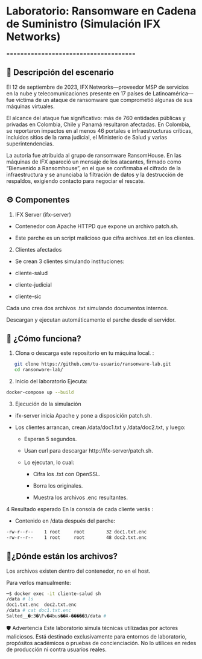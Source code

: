 # Laboratorio: Ransomware en Cadena de Suministro (Simulación IFX Networks)
=====================================

## 🧠 Descripción del escenario

El 12 de septiembre de 2023, IFX Networks—proveedor MSP de servicios en la nube y telecomunicaciones presente en 17 países de Latinoamérica—fue víctima de un ataque de ransomware que comprometió algunas de sus máquinas virtuales.

El alcance del ataque fue significativo: más de 760 entidades públicas y privadas en Colombia, Chile y Panamá resultaron afectadas. En Colombia, se reportaron impactos en al menos 46 portales e infraestructuras críticas, incluidos sitios de la rama judicial, el Ministerio de Salud y varias superintendencias.

La autoría fue atribuida al grupo de ransomware RansomHouse. En las máquinas de IFX apareció un mensaje de los atacantes, firmado como “Bienvenido a Ransomhouse”, en el que se confirmaba el cifrado de la infraestructura y se anunciaba la filtración de datos y la destrucción de respaldos, exigiendo contacto para negociar el rescate.


## ⚙️ Componentes


1. IFX Server (ifx-server)

  + Contenedor con Apache HTTPD que expone un archivo patch.sh.

  + Este parche es un script malicioso que cifra archivos .txt en los clientes.

2. Clientes afectados

+  Se crean 3 clientes simulando instituciones:

  + cliente-salud

  + cliente-judicial

  + cliente-sic

Cada uno crea dos archivos .txt simulando documentos internos.

Descargan y ejecutan automáticamente el parche desde el servidor.

## 🎯 ¿Cómo funciona?


1. Clona o descarga este repositorio en tu máquina local. :

```bash
   git clone https://github.com/tu-usuario/ransonware-lab.git
   cd ransonware-lab/
```

2. Inicio del laboratorio Ejecuta:

```bash
docker-compose up --build
```

3. Ejecución de la simulación

+ ifx-server inicia Apache y pone a disposición patch.sh.

+ Los clientes arrancan, crean /data/doc1.txt y /data/doc2.txt, y luego:

    - Esperan 5 segundos.

    - Usan curl para descargar http://ifx-server/patch.sh.

    - Lo ejecutan, lo cual:

        - Cifra los .txt con OpenSSL.

        - Borra los originales.

        - Muestra los archivos .enc resultantes.


4 Resultado esperado En la consola de cada cliente verás :

+ Contenido en /data después del parche:

```bash
-rw-r--r--    1 root     root        32 doc1.txt.enc
-rw-r--r--    1 root     root        48 doc2.txt.enc
```

## 🧪¿Dónde están los archivos?

Los archivos existen dentro del contenedor, no en el host.

Para verlos manualmente:

```bash
─$ docker exec -it cliente-salud sh
/data # ls
doc1.txt.enc  doc2.txt.enc
/data # cat doc1.txt.enc
Salted__�:3�\Fv�4bus��A-�����3/data #
```


🛡️ Advertencia
Este laboratorio simula técnicas utilizadas por actores maliciosos. Está destinado exclusivamente para entornos de laboratorio, propósitos académicos o pruebas de concienciación. No lo utilices en redes de producción ni contra usuarios reales.
